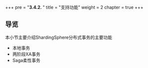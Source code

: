 +++
pre = "<b>3.4.2. </b>"
title = "支持功能"
weight = 2
chapter = true
+++

## 导览

本小节主要介绍ShardingSphere分布式事务的主要功能

* 本地事务
* 两阶段XA事务
* Saga柔性事务